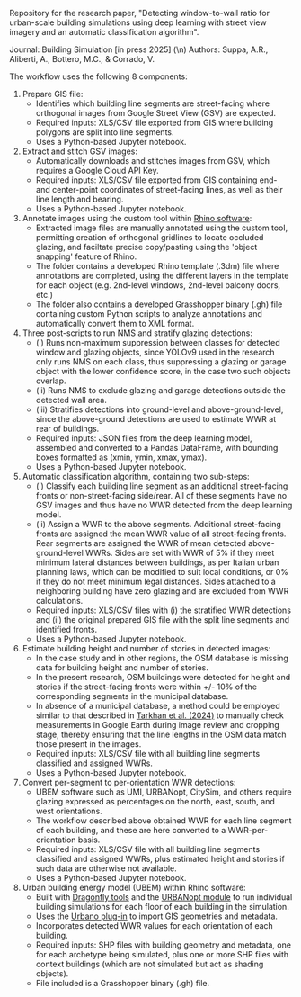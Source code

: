 Repository for the research paper, "Detecting window-to-wall ratio for urban-scale building simulations using deep learning with street view imagery and an automatic classification algorithm".

Journal: Building Simulation [in press 2025] (\n)
Authors: Suppa, A.R., Aliberti, A., Bottero, M.C., & Corrado, V.


The workflow uses the following 8 components:
1. Prepare GIS file:
   - Identifies which building line segments are street-facing where orthogonal images from Google Street View (GSV) are expected.
   - Required inputs: XLS/CSV file exported from GIS where building polygons are split into line segments.
   - Uses a Python-based Jupyter notebook.
2. Extract and stitch GSV images:
   - Automatically downloads and stitches images from GSV, which requires a Google Cloud API Key.
   - Required inputs: XLS/CSV file exported from GIS containing end- and center-point coordinates of street-facing lines, as well as their line length and bearing.
   - Uses a Python-based Jupyter notebook.
3. Annotate images using the custom tool within [Rhino software](https://www.rhino3d.com/):
   - Extracted image files are manually annotated using the custom tool, permitting creation of orthogonal gridlines to locate occluded glazing, and faciltate precise copy/pasting using the 'object snapping' feature of Rhino.
   - The folder contains a developed Rhino template (.3dm) file where annotations are completed, using the different layers in the template for each object (e.g. 2nd-level windows, 2nd-level balcony doors, etc.)
   - The folder also contains a developed Grasshopper binary (.gh) file containing custom Python scripts to analyze annotations and automatically convert them to XML format.
4. Three post-scripts to run NMS and stratify glazing detections:
   - (i) Runs non-maximum suppression between classes for detected window and glazing objects, since YOLOv9 used in the research only runs NMS on each class, thus suppressing a glazing or garage object with the lower confidence score, in the case two such objects overlap.
   - (ii) Runs NMS to exclude glazing and garage detections outside the detected wall area.
   - (iii) Stratifies detections into ground-level and above-ground-level, since the above-ground detections are used to estimate WWR at rear of buildings.
   - Required inputs: JSON files from the deep learning model, assembled and converted to a Pandas DataFrame, with bounding boxes formatted as (xmin, ymin, xmax, ymax).
   - Uses a Python-based Jupyter notebook.
5. Automatic classification algorithm, containing two sub-steps:
   - (i) Classify each building line segment as an additional street-facing fronts or non-street-facing side/rear. All of these segments have no GSV images and thus have no WWR detected from the deep learning model.
   - (ii) Assign a WWR to the above segments. Additional street-facing fronts are assigned the mean WWR value of all street-facing fronts. Rear segments are assigned the WWR of mean detected above-ground-level WWRs. Sides are set with WWR of 5% if they meet minimum lateral distances between buildings, as per Italian urban planning laws, which can be modified to suit local conditions, or 0% if they do not meet minimum legal distances. Sides attached to a neighboring building have zero glazing and are excluded from WWR calculations.
   - Required inputs: XLS/CSV files with (i) the stratified WWR detections and (ii) the original prepared GIS file with the split line segments and identified fronts.
   - Uses a Python-based Jupyter notebook.
7. Estimate building height and number of stories in detected images:
   - In the case study and in other regions, the OSM database is missing data for building height and number of stories.
   - In the present research, OSM buildings were detected for height and stories if the street-facing fronts were within +/- 10% of the corresponding segments in the municipal database.
   - In absence of a municipal database, a method could be employed similar to that described in [Tarkhan et al. (2024)](https://doi.org/10.1016/j.scs.2024.105280) to manually check measurements in Google Earth during image review and cropping stage, thereby ensuring that the line lengths in the OSM data match those present in the images.
   - Required inputs: XLS/CSV file with all building line segments classified and assigned WWRs.
   - Uses a Python-based Jupyter notebook.
8. Convert per-segment to per-orientation WWR detections:
   - UBEM software such as UMI, URBANopt, CitySim, and others require glazing expressed as percentages on the north, east, south, and west orientations.
   - The workflow described above obtained WWR for each line segment of each building, and these are here converted to a WWR-per-orientation basis.
   - Required inputs: XLS/CSV file with all building line segments classified and assigned WWRs, plus estimated height and stories if such data are otherwise not available.
   - Uses a Python-based Jupyter notebook.
9. Urban building energy model (UBEM) within Rhino software:
   - Built with [Dragonfly tools](https://www.ladybug.tools/dragonfly.html) and the [URBANopt module](https://docs.urbanopt.net/) to run individual building simulations for each floor of each building in the simulation.
   - Uses the [Urbano plug-in](https://urbano.io) to import GIS geometries and metadata.  
   - Incorporates detected WWR values for each orientation of each building.
   - Required inputs: SHP files with building geometry and metadata, one for each archetype being simulated, plus one or more SHP files with context buildings (which are not simulated but act as shading objects).
   - File included is a Grasshopper binary (.gh) file.
